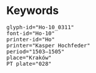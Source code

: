 # Keywords
<pre>
glyph-id="Ho-10_0311"
font-id="Ho-10"
printer-id="Ho"
printer="Kasper Hochfeder"
period="1503–1505"
place="Kraków"
PT plate="028"
</pre>
